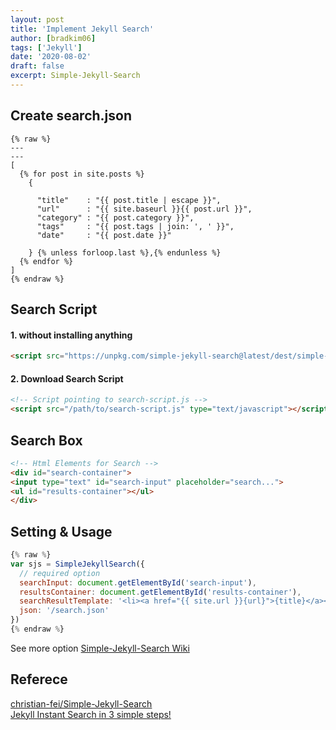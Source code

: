 ```yaml
---
layout: post
title: 'Implement Jekyll Search'
author: [bradkim06]
tags: ['Jekyll']
date: '2020-08-02'
draft: false
excerpt: Simple-Jekyll-Search
---
```


**Create search.json** 
---

```liquid
{% raw %}
---
---
[
  {% for post in site.posts %}
    {

      "title"    : "{{ post.title | escape }}",
      "url"      : "{{ site.baseurl }}{{ post.url }}",
      "category" : "{{ post.category }}",
      "tags"     : "{{ post.tags | join: ', ' }}",
      "date"     : "{{ post.date }}"

    } {% unless forloop.last %},{% endunless %}
  {% endfor %}
]
{% endraw %}
```

**Search Script**
---

#### 1. without installing anything
```html
<script src="https://unpkg.com/simple-jekyll-search@latest/dest/simple-jekyll-search.min.js"></script>
```

#### 2. Download Search Script

```html
<!-- Script pointing to search-script.js -->
<script src="/path/to/search-script.js" type="text/javascript"></script>
```

**Search Box**
---
```html
<!-- Html Elements for Search -->
<div id="search-container">
<input type="text" id="search-input" placeholder="search...">
<ul id="results-container"></ul>
</div>
```

**Setting & Usage**
---

```javascript
{% raw %}
var sjs = SimpleJekyllSearch({
  // required option
  searchInput: document.getElementById('search-input'),
  resultsContainer: document.getElementById('results-container'),
  searchResultTemplate: '<li><a href="{{ site.url }}{url}">{title}</a></li>',
  json: '/search.json'
})
{% endraw %}
```

See more option [Simple-Jekyll-Search Wiki](https://github.com/christian-fei/Simple-Jekyll-Search/wiki)

Referece
-------
[christian-fei/Simple-Jekyll-Search](https://github.com/christian-fei/Simple-Jekyll-Search)  
[Jekyll Instant Search in 3 simple steps!](https://blog.webjeda.com/instant-jekyll-search/)

